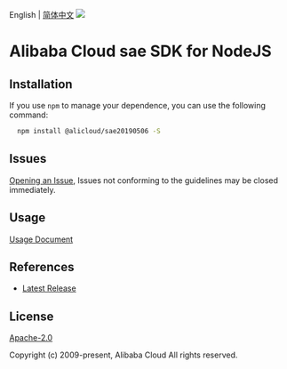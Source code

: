 English | [简体中文](README-CN.md)
![](https://aliyunsdk-pages.alicdn.com/icons/AlibabaCloud.svg)

# Alibaba Cloud sae SDK for NodeJS

## Installation
If you use `npm` to manage your dependence, you can use the following command:

```sh
  npm install @alicloud/sae20190506 -S
```

## Issues
[Opening an Issue](https://github.com/aliyun/alibabacloud-typescript-sdk/issues/new), Issues not conforming to the guidelines may be closed immediately.

## Usage
[Usage Document](https://github.com/aliyun/alibabacloud-typescript-sdk/blob/master/docs/Usage-EN.md#quick-examples)

## References
* [Latest Release](https://github.com/aliyun/alibabacloud-typescript-sdk/)

## License
[Apache-2.0](http://www.apache.org/licenses/LICENSE-2.0)

Copyright (c) 2009-present, Alibaba Cloud All rights reserved.
